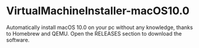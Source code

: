 # VirtualMachineInstaller-macOS10.0
Automatically install macOS 10.0 on your pc without any knowledge, thanks to Homebrew and QEMU. Open the RELEASES section to download the software.
